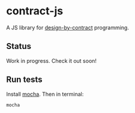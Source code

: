 # contract-js

A JS library for [design-by-contract](http://en.wikipedia.org/wiki/Design_by_contract) programming.

## Status

Work in progress.  Check it out soon!

## Run tests

Install [mocha](http://visionmedia.github.io/mocha/).  Then in terminal:

	mocha